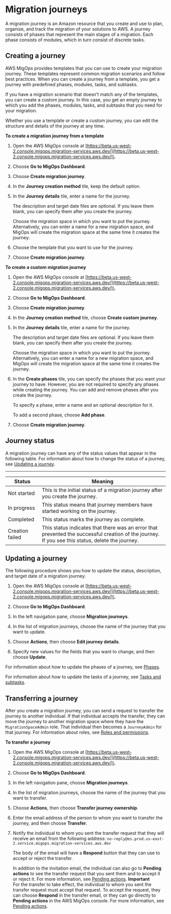 # Migration journeys<a name="migration-journeys"></a>

A migration journey is an Amazon resource that you create and use to plan, organize, and track the migration of your solutions to AWS\. A journey consists of phases that represent the main stages of a migration\. Each phase consists of modules, which in turn consist of discrete tasks\.

## Creating a journey<a name="journey-creation"></a>

AWS MigOps provides templates that you can use to create your migration journey\. These templates represent common migration scenarios and follow best practices\. When you can create a journey from a template, you get a journey with predefined phases, modules, tasks, and subtasks\.

If you have a migration scenario that doesn't match any of the templates, you can create a custom journey\. In this case, you get an empty journey to which you add the phases, modules, tasks, and subtasks that you need for your migration\.

Whether you use a template or create a custom journey, you can edit the structure and details of the journey at any time\.

**To create a migration journey from a template**

1. Open the AWS MigOps console at [https://beta.us-west-2.console.migops.migration-services.aws.dev/](https://beta.us-west-2.console.migops.migration-services.aws.dev/)\.

1. Choose **Go to MigOps Dashboard**\.

1. Choose **Create migration journey**\.

1. In the **Journey creation method** tile, keep the default option\.

1. In the **Journey details** tile, enter a name for the journey\.

   The description and target date files are optional\. If you leave them blank, you can specify them after you create the journey\.

   Choose the migration space in which you want to put the journey\. Alternatively, you can enter a name for a new migration space, and MigOps will create the migration space at the same time it creates the journey\. 

1. Choose the template that you want to use for the journey\.

1. Choose **Create migration journey**\.

**To create a custom migration journey**

1. Open the AWS MigOps console at [https://beta.us-west-2.console.migops.migration-services.aws.dev/](https://beta.us-west-2.console.migops.migration-services.aws.dev/)\.

1. Choose **Go to MigOps Dashboard**\.

1. Choose **Create migration journey**\.

1. In the **Journey creation method** tile, choose **Create custom journey**\.

1. In the **Journey details** tile, enter a name for the journey\.

   The description and target date files are optional\. If you leave them blank, you can specify them after you create the journey\.

   Choose the migration space in which you want to put the journey\. Alternatively, you can enter a name for a new migration space, and MigOps will create the migration space at the same time it creates the journey\. 

1. In the **Create phases** tile, you can specify the phases that you want your journey to have\. However, you are not required to specify any phases while creating the journey\. You can add and remove phases after you create the journey\.

   To specify a phase, enter a name and an optional description for it\.

   To add a second phase, choose **Add phase**\.

1. Choose **Create migration journey**\.

## Journey status<a name="journey-status"></a>

A migration journey can have any of the status values that appear in the following table\. For information about how to change the status of a journey, see [Updating a journey](#journey-updates)\.


****  

| Status | Meaning | 
| --- | --- | 
| Not started | This is the initial status of a migration journey after you create the journey\. | 
| In progress | This status means that journey members have started working on the journey\. | 
| Completed | This status marks the journey as complete\. | 
| Creation failed | This status indicates that there was an error that prevented the successful creation of the journey\. If you see this status, delete the journey\. | 

## Updating a journey<a name="journey-updates"></a>

The following procedure shows you how to update the status, description, and target date of a migration journey\.

1. Open the AWS MigOps console at [https://beta.us-west-2.console.migops.migration-services.aws.dev/](https://beta.us-west-2.console.migops.migration-services.aws.dev/)\.

1. Choose **Go to MigOps Dashboard**\.

1. In the left navigation pane, choose **Migration journeys**\.

1. In the list of migration journeys, choose the name of the journey that you want to update\.

1. Choose **Actions**, then choose **Edit journey details**\.

1. Specify new values for the fields that you want to change, and then choose **Update**\.

For information about how to update the phases of a journey, see [Phases](phases.md)\.

For information about how to update the tasks of a journey, see [Tasks and subtasks](tasks.md)\.

## Transferring a journey<a name="journey-transfers"></a>

After you create a migration journey, you can send a request to transfer the journey to another individual\. If that individual accepts the transfer, they can move the journey to another migration space where they have the `MigrationSpaceAdmin` role\. That individual then becomes a `JourneyAdmin` for that journey\. For information about roles, see [Roles and permissions](permissions.md)\.

**To transfer a journey**

1. Open the AWS MigOps console at [https://beta.us-west-2.console.migops.migration-services.aws.dev/](https://beta.us-west-2.console.migops.migration-services.aws.dev/)\.

1. Choose **Go to MigOps Dashboard**\.

1. In the left navigation pane, choose **Migration journeys**\.

1. In the list of migration journeys, choose the name of the journey that you want to transfer\.

1. Choose **Actions**, then choose **Transfer journey ownership**\.

1. Enter the email address of the person to whom you want to transfer the journey, and then choose **Transfer**\.

1. Notify the individual to whom you sent the transfer request that they will receive an email from the following address: `no-reply@es.prod.us-east-2.service.migops.migration-services.aws.dev`

   The body of the email will have a **Respond** button that they can use to accept or reject the transfer\.

   In addition to the invitation email, the individual can also go to **Pending actions** to see the transfer request that you sent them and to accept it or reject it\. For more information, see [Pending actions](pending-actions.md)\.
**Important**  
For the transfer to take effect, the individual to whom you sent the transfer request must accept that request\. To accept the request, they can choose **Respond** in the transfer email, or they can go directly to **Pending actions** in the AWS MigOps console\. For more information, see [Pending actions](pending-actions.md)\. 